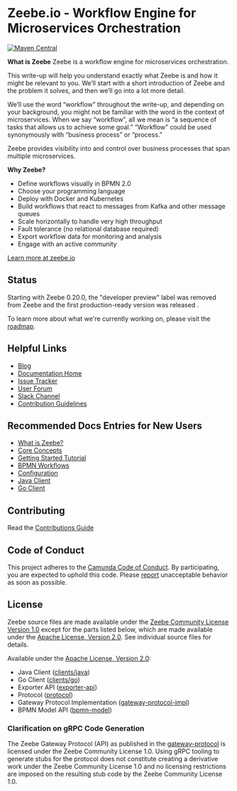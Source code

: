 # Zeebe.io - Workflow Engine for Microservices Orchestration


[![Maven Central](https://maven-badges.herokuapp.com/maven-central/io.zeebe/zeebe-distribution/badge.svg)](https://maven-badges.herokuapp.com/maven-central/io.zeebe/zeebe-distribution)

**What  is Zeebe**
Zeebe is a workflow engine for microservices orchestration.

This write-up will help you understand exactly what Zeebe is and how it might be relevant to you. We’ll start with a short introduction of Zeebe and the problem it solves, and then we’ll go into a lot more detail.

We’ll use the word “workflow” throughout the write-up, and depending on your background, you might not be familiar with the word in the context of microservices. When we say “workflow”, all we mean is “a sequence of tasks that allows us to achieve some goal.” “Workflow” could be used synonymously with “business process” or “process.”

Zeebe provides visibility into and control over business processes that span multiple microservices.

**Why Zeebe?**

* Define workflows visually in BPMN 2.0
* Choose your programming language
* Deploy with Docker and Kubernetes
* Build workflows that react to messages from Kafka and other message queues
* Scale horizontally to handle very high throughput
* Fault tolerance (no relational database required)
* Export workflow data for monitoring and analysis
* Engage with an active community

[Learn more at zeebe.io](https://zeebe.io)

## Status

Starting with Zeebe 0.20.0, the "developer preview" label was removed from Zeebe and the first production-ready version was released  .

To learn more about what we're currently working on, please visit the [roadmap](https://zeebe.io/roadmap).

## Helpful Links

* [Blog](https://zeebe.io/blog)
* [Documentation Home](https://docs.zeebe.io)
* [Issue Tracker](https://github.com/zeebe-io/zeebe/issues)
* [User Forum](https://forum.zeebe.io)
* [Slack Channel](https://zeebe-slack-invite.herokuapp.com/)
* [Contribution Guidelines](/CONTRIBUTING.md)

## Recommended Docs Entries for New Users

* [What is Zeebe?](https://docs.zeebe.io/introduction/what-is-zeebe.html)
* [Core Concepts](https://docs.zeebe.io/basics/index.html)
* [Getting Started Tutorial](https://docs.zeebe.io/getting-started/index.html)
* [BPMN Workflows](https://docs.zeebe.io/bpmn-workflows/index.html)
* [Configuration](https://docs.zeebe.io/operations/configuration.html)
* [Java Client](https://docs.zeebe.io/java-client/index.html)
* [Go Client](https://docs.zeebe.io/go-client/index.html)


## Contributing

Read the [Contributions Guide](/CONTRIBUTING.md)

## Code of Conduct

This project adheres to the [Camunda Code of Conduct](https://camunda.com/events/code-conduct/).
By participating, you are expected to uphold this code. Please [report](https://camunda.com/events/code-conduct/reporting-violations/)
unacceptable behavior as soon as possible.

## License

Zeebe source files are made available under the [Zeebe Community License
Version 1.0](/licenses/ZEEBE-COMMUNITY-LICENSE-1.0.txt) except for the parts listed
below, which are made available under the [Apache License, Version
2.0](/licenses/APACHE-2.0.txt).  See individual source files for details.

Available under the [Apache License, Version 2.0](/licenses/APACHE-2.0.txt):
- Java Client ([clients/java](/clients/java))
- Go Client ([clients/go](/clients/go))
- Exporter API ([exporter-api](/exporter-api))
- Protocol ([protocol](/protocol))
- Gateway Protocol Implementation ([gateway-protocol-impl](/gateway-protocol-impl))
- BPMN Model API ([bpmn-model](/bpmn-model))

### Clarification on gRPC Code Generation

The Zeebe Gateway Protocol (API) as published in the
[gateway-protocol](/gateway-protocol/src/main/proto/gateway.proto) is licensed
under the Zeebe Community License 1.0. Using gRPC tooling to generate stubs for
the protocol does not constitute creating a derivative work under the Zeebe
Community License 1.0 and no licensing restrictions are imposed on the
resulting stub code by the Zeebe Community License 1.0.
